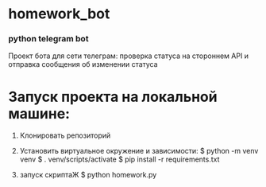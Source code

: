 # homework_bot
### python telegram bot

Проект бота для сети телеграм:
проверка статуса на стороннем API и отправка сообщения об изменении статуса

# Запуск проекта на локальной машине:
1. Клонировать репозиторий
2. Установить виртуальное окружение и зависимости:
$ python -m venv venv
$ . venv/scripts/activate
$ pip install -r requirements.txt

3. запуск скриптаЖ
$ python homework.py
